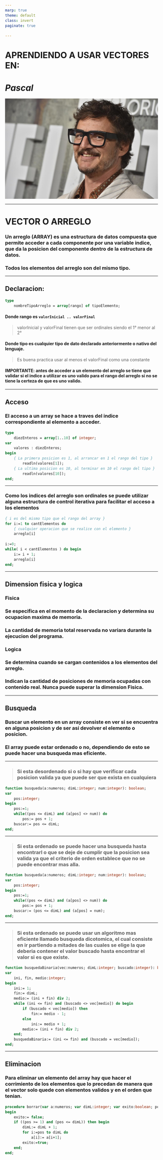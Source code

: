 ```yaml
---
marp: true
theme: default
class: invert
paginate: true

---
```


# **APRENDIENDO A USAR VECTORES EN:**
# *Pascal*
![bg right width:600px height:400px](./data/pascal.png)

---
# **VECTOR O ARREGLO**

### Un arreglo (ARRAY) es una estructura de datos compuesta que permite acceder a cada componente por una variable indice, que da la posicion del componente dentro de la estructura de datos.

### Todos los elementos del arreglo son del mismo tipo.

---

## **Declaracion:**
````pascal
type
    nombreTipoArreglo = array[rango] of tipoElemento;
````
#### Donde rango es ` valorInicial .. valorFinal `

> valorInicial y valorFinal tienen que ser ordinales siendo el 1° menor al 2°

#### Donde tipo es cualquier tipo de dato declarado anteriormente o nativo del lenguaje.

> Es buena practica usar al menos el valorFinal como una constante

#### IMPORTANTE: antes de acceder a un elemento del arreglo se tiene que validar si el indice a utilizar es uno valido para el rango del arreglo si no se tiene la certeza de que es uno valido.

---

## **Acceso**

### El acceso a un array se hace a traves del indice correspondiente al elemento a acceder.


````pascal
type
    diezEnteros = array[1..10] of integer;
var
    valores : diezEnteros;
begin
    { La primera posicion es 1, al arrancar en 1 el rango del tipo }
        readln(valores[1]);
    { La ultima posicion es 10, al terminar en 10 el rango del tipo }
        readln(valores[10]);
end;
````

---

### Como los indices del arreglo son ordinales se puede utilizar alguna estructura de control iterativa para facilitar el acceso a los elementos

````pascal
{ i es del mismo tipo que el rango del array }
for i:=1 to cantElementos do
    { cualquier operacion que se realice con el elemento }
    arreglo[i]

i:=0;
while( i < cantElementos ) do begin
    i:= i + 1;
    arreglo[i]
end;
````

---

## **Dimension fisica y logica**

### Fisica

### Se especifica en el momento de la declaracion y determina su ocupacion maxima de memoria.
### La cantidad de memoria total reservada no variara durante la ejecucion del programa.

### Logica

### Se determina cuando se cargan contenidos a los elementos del arreglo.
### Indican la cantidad de posiciones de memoria ocupadas con contenido real. Nunca puede superar la dimension Fisica.

---

## **Busqueda**

### Buscar un elemento en un array consiste en ver si se encuentra en alguna posicion y de ser asi devolver el elemento o posicion.

### El array puede estar ordenado o no, dependiendo de esto se puede hacer una busqueda mas eficiente.

---

> ### Si esta desordenado si o si hay que verificar cada posicion valida ya que puede ser que exista en cualquiera

````pascal
function busqueda(a:numeros; dimL:integer; num:integer): boolean;
var
    pos:integer;
begin
    pos:=1;
    while((pos <= dimL) and (a[pos] <> num)) do
        pos:= pos + 1;
    buscar:= pos <= dimL;
end;
````

---

> ### Si esta ordenado se puede hacer una busqueda hasta encontrarl o que se deje de cumplir que la posicion sea valida ya que el criterio de orden establece que no se puede encontrar mas alla.

````pas
function busqueda(a:numeros; dimL:integer; num:integer): boolean;
var
    pos:integer;
begin
    pos:=1;
    while((pos <= dimL) and (a[pos] <> num)) do
        pos:= pos + 1;
    buscar:= (pos <= dimL) and (a[pos] = num);
end;
````

---

> ### Si esta ordenado se puede usar un algoritmo mas eficiente llamado busqueda dicotomica, el cual consiste en ir partiendo a mitades de las cuales se elige la que deberia contener el valor buscado hasta encontrar el valor si es que existe.

````pas
function busquedaBinaria(vec:numeros; dimL:integer; buscado:integer): boolean;
var
    ini, fin, medio:integer;
begin
    ini:= 1;
    fin:= dimL;
    medio:= (ini + fin) div 2;
    while (ini <= fin) and (buscado <> vec[medio]) do begin
        if (buscado < vec[medio]) then
            fin:= medio - 1;
        else
            ini:= medio + 1;
        medio:= (ini + fin) div 2;
    end;
    busquedaBinaria:= (ini <= fin) and (buscado = vec[medio]);
end;
````

---

## **Eliminacion**

### Para eliminar un elemento del array hay que hacer el corrimiento de los elementos que lo precedan de manera que el vector solo quede con elementos validos y en el orden que tenian.

````pas
procedure borrar(var a:numeros; var dimL:integer; var exito:boolean; pos:integer);
begin
    exito:= false;
    if ((pos >= 1) and (pos <= dimL)) then begin
        dimL:= dimL + 1;
        for i:=pos to dimL do
            a[i]:= a[i+1];
        exito:=true;
    end;
end;
````